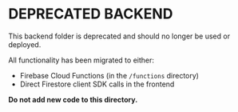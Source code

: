 # DEPRECATED BACKEND

This backend folder is deprecated and should no longer be used or deployed.

All functionality has been migrated to either:

- Firebase Cloud Functions (in the `/functions` directory)
- Direct Firestore client SDK calls in the frontend

**Do not add new code to this directory.**

